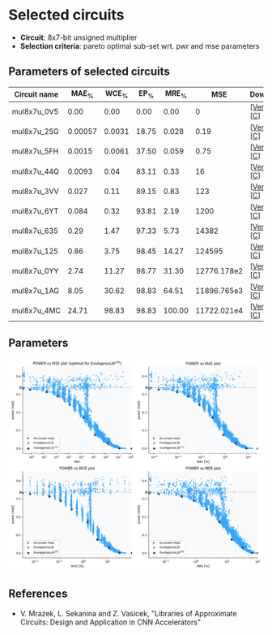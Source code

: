 
Selected circuits
===================
 - **Circuit**: 8x7-bit unsigned multiplier
 - **Selection criteria**: pareto optimal sub-set wrt. pwr and mse parameters

Parameters of selected circuits
----------------------------

| Circuit name | MAE<sub>%</sub> | WCE<sub>%</sub> | EP<sub>%</sub> | MRE<sub>%</sub> | MSE | Download |
| --- |  --- | --- | --- | --- | --- | --- | 
| mul8x7u_0V5 | 0.00 | 0.00 | 0.00 | 0.00 | 0 |  [[Verilog](mul8x7u_0V5.v)]  [[C](mul8x7u_0V5.c)] |
| mul8x7u_2SG | 0.00057 | 0.0031 | 18.75 | 0.028 | 0.19 |  [[Verilog](mul8x7u_2SG.v)]  [[C](mul8x7u_2SG.c)] |
| mul8x7u_5FH | 0.0015 | 0.0061 | 37.50 | 0.059 | 0.75 |  [[Verilog](mul8x7u_5FH.v)]  [[C](mul8x7u_5FH.c)] |
| mul8x7u_44Q | 0.0093 | 0.04 | 83.11 | 0.33 | 16 |  [[Verilog](mul8x7u_44Q.v)]  [[C](mul8x7u_44Q.c)] |
| mul8x7u_3VV | 0.027 | 0.11 | 89.15 | 0.83 | 123 |  [[Verilog](mul8x7u_3VV.v)]  [[C](mul8x7u_3VV.c)] |
| mul8x7u_6YT | 0.084 | 0.32 | 93.81 | 2.19 | 1200 |  [[Verilog](mul8x7u_6YT.v)]  [[C](mul8x7u_6YT.c)] |
| mul8x7u_635 | 0.29 | 1.47 | 97.33 | 5.73 | 14382 |  [[Verilog](mul8x7u_635.v)]  [[C](mul8x7u_635.c)] |
| mul8x7u_125 | 0.86 | 3.75 | 98.45 | 14.27 | 124595 |  [[Verilog](mul8x7u_125.v)]  [[C](mul8x7u_125.c)] |
| mul8x7u_0YY | 2.74 | 11.27 | 98.77 | 31.30 | 12776.178e2 |  [[Verilog](mul8x7u_0YY.v)]  [[C](mul8x7u_0YY.c)] |
| mul8x7u_1AG | 8.05 | 30.62 | 98.83 | 64.51 | 11896.765e3 |  [[Verilog](mul8x7u_1AG.v)]  [[C](mul8x7u_1AG.c)] |
| mul8x7u_4MC | 24.71 | 98.83 | 98.83 | 100.00 | 11722.021e4 |  [[Verilog](mul8x7u_4MC.v)]  [[C](mul8x7u_4MC.c)] |
    
Parameters
--------------
![Parameters figure](fig.png)

References
--------------
   - V. Mrazek, L. Sekanina and Z. Vasicek, "Libraries of Approximate Circuits: Design and Application in CNN Accelerators"

             